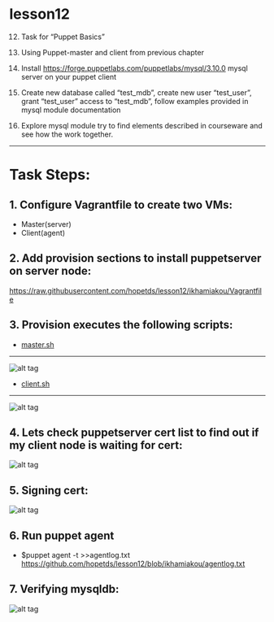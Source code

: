# lesson12
12. Task for “Puppet Basics”

1. Using Puppet-master and client from previous chapter
2. Install https://forge.puppetlabs.com/puppetlabs/mysql/3.10.0 mysql server on your puppet client
3. Create new database called “test_mdb”, create new user “test_user”, grant “test_user” access to “test_mdb”, follow examples provided in mysql module documentation
4. Explore mysql module try to find elements described in courseware and see how the work together.  

---
# Task Steps:
## 1. Configure Vagrantfile to create two VMs:
 - Master(server)
 - Client(agent)
## 2. Add provision sections to install puppetserver on server node:
https://raw.githubusercontent.com/hopetds/lesson12/ikhamiakou/Vagrantfile
## 3. Provision executes the following scripts:
- [master.sh]( https://github.com/hopetds/lesson12/blob/ikhamiakou/provision_scripts/master.sh)

---

![alt tag](https://raw.githubusercontent.com/hopetds/lesson12/ikhamiakou/pics/mastersh.png)
- [client.sh](https://github.com/hopetds/lesson12/blob/ikhamiakou/provision_scripts/client.sh)

---

![alt tag](https://raw.githubusercontent.com/hopetds/lesson12/ikhamiakou/pics/clientsh.png)


## 4. Lets check puppetserver cert list to find out if my client node is waiting for cert:
![alt tag](https://raw.githubusercontent.com/hopetds/lesson12/ikhamiakou/pics/certlist.png)
## 5. Signing cert:
![alt tag](https://raw.githubusercontent.com/hopetds/lesson12/ikhamiakou/pics/certsigned.png)
## 6. Run puppet agent
 - $puppet agent -t >>agentlog.txt
 https://github.com/hopetds/lesson12/blob/ikhamiakou/agentlog.txt
## 7. Verifying mysqldb:
![alt tag](https://raw.githubusercontent.com/hopetds/lesson12/ikhamiakou/pics/showdatabases.png)



